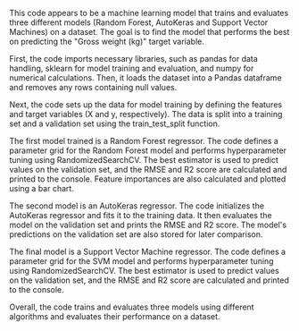 This code appears to be a machine learning model that trains and evaluates three different models (Random Forest, AutoKeras and Support Vector Machines) on a dataset. The goal is to find the model that performs the best on predicting the "Gross weight (kg)" target variable.

First, the code imports necessary libraries, such as pandas for data handling, sklearn for model training and evaluation, and numpy for numerical calculations. Then, it loads the dataset into a Pandas dataframe and removes any rows containing null values.

Next, the code sets up the data for model training by defining the features and target variables (X and y, respectively). The data is split into a training set and a validation set using the train_test_split function.

The first model trained is a Random Forest regressor. The code defines a parameter grid for the Random Forest model and performs hyperparameter tuning using RandomizedSearchCV. The best estimator is used to predict values on the validation set, and the RMSE and R2 score are calculated and printed to the console. Feature importances are also calculated and plotted using a bar chart.

The second model is an AutoKeras regressor. The code initializes the AutoKeras regressor and fits it to the training data. It then evaluates the model on the validation set and prints the RMSE and R2 score. The model's predictions on the validation set are also stored for later comparison.

The final model is a Support Vector Machine regressor. The code defines a parameter grid for the SVM model and performs hyperparameter tuning using RandomizedSearchCV. The best estimator is used to predict values on the validation set, and the RMSE and R2 score are calculated and printed to the console.

Overall, the code trains and evaluates three models using different algorithms and evaluates their performance on a dataset.
